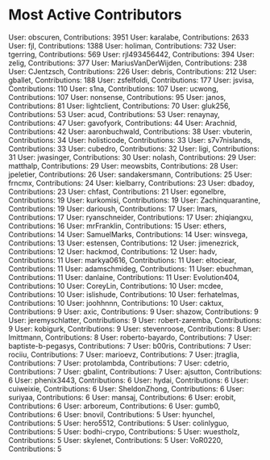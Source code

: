 # Most Active Contributors

User: obscuren, Contributions: 3951
User: karalabe, Contributions: 2633
User: fjl, Contributions: 1388
User: holiman, Contributions: 732
User: tgerring, Contributions: 569
User: rjl493456442, Contributions: 394
User: zelig, Contributions: 377
User: MariusVanDerWijden, Contributions: 238
User: CJentzsch, Contributions: 226
User: debris, Contributions: 212
User: gballet, Contributions: 188
User: zsfelfoldi, Contributions: 177
User: jsvisa, Contributions: 110
User: s1na, Contributions: 107
User: ucwong, Contributions: 107
User: nonsense, Contributions: 95
User: janos, Contributions: 81
User: lightclient, Contributions: 70
User: gluk256, Contributions: 53
User: acud, Contributions: 53
User: renaynay, Contributions: 47
User: gavofyork, Contributions: 44
User: Arachnid, Contributions: 42
User: aaronbuchwald, Contributions: 38
User: vbuterin, Contributions: 34
User: holisticode, Contributions: 33
User: s7v7nislands, Contributions: 33
User: cubedro, Contributions: 32
User: ligi, Contributions: 31
User: jwasinger, Contributions: 30
User: nolash, Contributions: 29
User: matthalp, Contributions: 29
User: meowsbits, Contributions: 28
User: jpeletier, Contributions: 26
User: sandakersmann, Contributions: 25
User: frncmx, Contributions: 24
User: kielbarry, Contributions: 23
User: dbadoy, Contributions: 23
User: chfast, Contributions: 21
User: egonelbre, Contributions: 19
User: kurkomisi, Contributions: 19
User: Zachinquarantine, Contributions: 19
User: darioush, Contributions: 17
User: lmars, Contributions: 17
User: ryanschneider, Contributions: 17
User: zhiqiangxu, Contributions: 16
User: mrFranklin, Contributions: 15
User: ethers, Contributions: 14
User: SamuelMarks, Contributions: 14
User: winsvega, Contributions: 13
User: estensen, Contributions: 12
User: jimenezrick, Contributions: 12
User: hackmod, Contributions: 12
User: hadv, Contributions: 11
User: markya0616, Contributions: 11
User: eltociear, Contributions: 11
User: adamschmideg, Contributions: 11
User: ebuchman, Contributions: 11
User: danlaine, Contributions: 11
User: Evolution404, Contributions: 10
User: CoreyLin, Contributions: 10
User: mcdee, Contributions: 10
User: islishude, Contributions: 10
User: ferhatelmas, Contributions: 10
User: joohhnnn, Contributions: 10
User: caktux, Contributions: 9
User: axic, Contributions: 9
User: shazow, Contributions: 9
User: jeremyschlatter, Contributions: 9
User: robert-zaremba, Contributions: 9
User: kobigurk, Contributions: 9
User: stevenroose, Contributions: 8
User: lmittmann, Contributions: 8
User: roberto-bayardo, Contributions: 7
User: baptiste-b-pegasys, Contributions: 7
User: b00ris, Contributions: 7
User: rociiu, Contributions: 7
User: marioevz, Contributions: 7
User: jtraglia, Contributions: 7
User: protolambda, Contributions: 7
User: cdetrio, Contributions: 7
User: gbalint, Contributions: 7
User: ajsutton, Contributions: 6
User: phenix3443, Contributions: 6
User: hydai, Contributions: 6
User: cuiweixie, Contributions: 6
User: SheldonZhong, Contributions: 6
User: suriyaa, Contributions: 6
User: mansaj, Contributions: 6
User: erobit, Contributions: 6
User: arboreum, Contributions: 6
User: gumb0, Contributions: 6
User: bnovil, Contributions: 5
User: hyunchel, Contributions: 5
User: hero5512, Contributions: 5
User: colinlyguo, Contributions: 5
User: bodhi-crypo, Contributions: 5
User: wuestholz, Contributions: 5
User: skylenet, Contributions: 5
User: VoR0220, Contributions: 5
